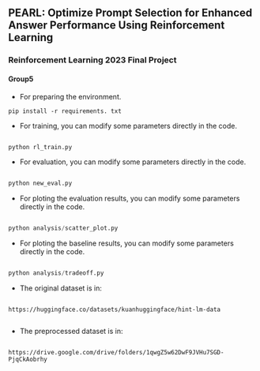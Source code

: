 ## PEARL: Optimize Prompt Selection for Enhanced Answer Performance Using Reinforcement Learning
### Reinforcement Learning 2023 Final Project
#### Group5

* For preparing the environment.
``` 
pip install -r requirements. txt
```

* For training, you can modify some parameters directly in the code.
``` python

python rl_train.py

```

* For evaluation, you can modify some parameters directly in the code.
``` python

python new_eval.py

```

* For ploting the evaluation results, you can modify some parameters directly in the code.

``` python

python analysis/scatter_plot.py

```

* For ploting the baseline results, you can modify some parameters directly in the code.

``` python

python analysis/tradeoff.py

```

* The original dataset is in:
``` 

https://huggingface.co/datasets/kuanhuggingface/hint-lm-data


```

* The preprocessed dataset is in:

``` 

https://drive.google.com/drive/folders/1qwgZ5w62DwF9JVHu7SGD-PjqCkAobrhy


```
